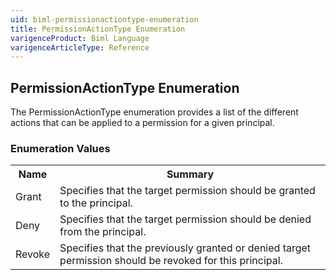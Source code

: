 ```yaml
---
uid: biml-permissionactiontype-enumeration
title: PermissionActionType Enumeration
varigenceProduct: Biml Language
varigenceArticleType: Reference
---
```


## PermissionActionType Enumeration<div class="LanguageSummary"><div class ="SummaryItem">The PermissionActionType enumeration provides a list of the different actions that can be applied to a permission for a given principal.</div></div><div class="EnumValueGroup">### Enumeration Values<table id="EnumValue" class="MemberList"><tbody><tr><th class="MemberNameColumnHeader">Name</th><th class="MemberSummaryColumnHeader">Summary</th></tr><tr class="cd0"><td class="MemberName">Grant</td><td class="MemberSummary"><div class ="SummaryItem">Specifies that the target permission should be granted to the principal.</div></td></tr><tr class="cd1"><td class="MemberName">Deny</td><td class="MemberSummary"><div class ="SummaryItem">Specifies that the target permission should be denied from the principal.</div></td></tr><tr class="cd0"><td class="MemberName">Revoke</td><td class="MemberSummary"><div class ="SummaryItem">Specifies that the previously granted or denied target permission should be revoked for this principal.</div></td></tr></tbody></table></div>